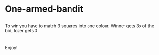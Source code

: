 # One-armed-bandit

##

To win you have to match 3 squares into one colour. Winner gets 3x of the bid, loser gets 0

# 

Enjoy!!
